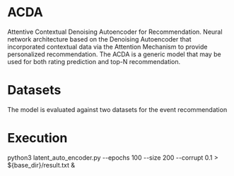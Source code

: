 # ACDA
Attentive Contextual Denoising Autoencoder for Recommendation. Neural network architecture based on the Denoising Autoencoder that incorporated contextual data via the Attention Mechanism to provide personalized recommendation. The ACDA is a generic model that may be used for both rating prediction and top-N recommendation.

# Datasets
The model is evaluated against two datasets for the event recommendation 



# Execution
python3 latent_auto_encoder.py --epochs 100 --size 200 --corrupt 0.1 > ${base_dir}/result.txt &
